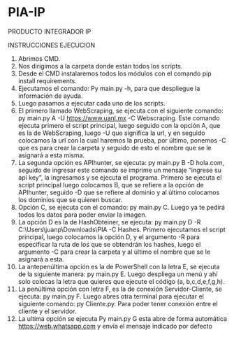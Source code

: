 # PIA-IP
PRODUCTO INTEGRADOR IP

INSTRUCCIONES EJECUCION
1.	Abrimos CMD.
2.	Nos dirigimos a la carpeta donde están todos los scripts.
3.	Desde el CMD instalaremos todos los módulos con el comando pip install requirements.
4.	Ejecutamos el comando: Py main.py -h, para que despliegue la información de ayuda.
5.	Luego pasamos a ejecutar cada uno de los scripts.
6.	El primero llamado WebScraping, se ejecuta con el siguiente comando: py main.py A -U https://www.uanl.mx -C Webscraping. Este comando ejecuta primero el script principal, luego seguido con la opción A, que es la de WebScraping, luego -U que significa la url, y en seguido colocamos la url con la cual haremos la prueba, por último, ponemos -C que es para crear la carpeta y seguido de esto el nombre que se le asignará a esta misma.
7.	La segunda opción es APIhunter, se ejecuta: py main.py B -D hola.com, seguido de ingresar este comando se imprime un mensaje “ingrese su api key”, la ingresamos y se ejecuta el programa. Primero se ejecuta el script principal luego colocamos B, que se refiere a la opción de APIhunter, seguido -D que se refiere al dominio y al último colocamos los dominios que se quieren buscar.
8.	Opción C, se ejecuta con el comando: py main.py C. Luego ya te pedirá todos los datos para poder enviar la imagen.
9.	La opción D es la de HashObteiner, se ejecuta: py main.py D -R C:\Users\juanp\Downloads\PIA -C Hashes. Primero ejecutamos el script principal, luego colocamos la opción D, y el argumento -R para especificar la ruta de los que se obtendrán los hashes, luego el argumento -C para crear la carpeta y al último el nombre que se le asignará a esta.
10.	La antepenúltima opción es la de PowerShell con la letra E, se ejecuta de la siguiente manera: py main.py E. Luego despliega un menú y ahí solo colocas la letra que quieres que ejecute el código (a, b,c,d,e,f,g,h).
11.	La penúltima opción con letra F, es la de conexión Servidor-Cliente, se ejecuta: py main.py F. Luego abres otra terminal para ejecutar el siguiente comando: py Cliente.py. Para poder tener conexión entre el cliente y el servidor.
12.	La ultima opción se ejecuta Py main.py G esta abre de forma automática https://web.whatsapp.com y envía el mensaje indicado por defecto
